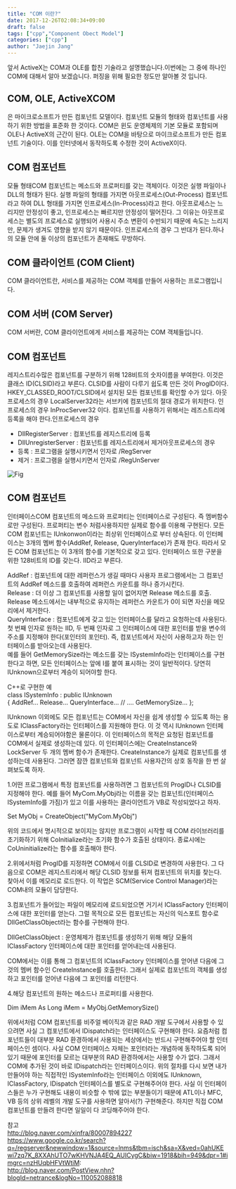 ```yaml
---
title: "COM 이란?"
date: 2017-12-26T02:08:34+09:00
draft: false
tags: ["cpp","Component Obect Model"]
categories: ["cpp"]
author: "Jaejin Jang"
---
```


앞서 ActiveX는 COM과 OLE를 합친 기술라고 설명했습니다.이번에는 그 중에 하나인 COM에 대해서 알아 보겠습니다. 퍼징을 위해 필요한 정도만 알아볼 것 입니다.

## COM, OLE, ActiveXCOM
은 마이크로소프트가 만든 컴포넌트 모델이다. 컴포넌트 모듈의 형태와 컴포넌트를 사용하기 위한 방법을 표준화 한 것이다. 
COM은 윈도 운영체제의 기본 모듈로 포함되며 OLE나 ActiveX의 근간이 된다. OLE는 COM을 바탕으로 마이크로소프트가 만든 컴포넌트 기술이다.
이를 인터넷에서 동작하도록 수정한 것이 ActiveX이다.
## COM 컴포넌트 
모듈 형태COM 컴포넌트는 메소드와 프로퍼티를 갖는 객체이다. 이것은 실행 파일이나 DLL의 형태가 된다. 
실행 파일의 형태를 가지면 아웃프로세스(Out-Process) 컴포넌트라고 하여 DLL 형태를 가지면 인프로세스(In-Process)라고 한다.
아웃프로세스는 느리지만 안정성이 좋고, 인프로세스는 빠르지만 안정성이 떨어진다. 
그 이유는 아웃프로세스는 별도의 프로세스로 실행되어 사용시 주소 변환이 수반되기 때문에 속도는 느리지만, 문제가 생겨도 영향을 받지 않기 때문이다. 
인프로세스의 경우 그 반대가 된다.하나의 모듈 안에 둘 이상의 컴포넌트가 존재해도 무방하다.

## COM 클라이언트 (COM Client)
COM 클라이언트란, 서비스를 제공하는 COM 객체를 만들어 사용하는 프로그램입니다.

## COM 서버 (COM Server)
COM 서버란, COM 클라이언트에게 서비스를 제공하는 COM 객체들입니다.

## COM 컴포넌트 
레지스트리수많은 컴포넌트를 구분하기 위해 128비트의 숫자이름을 부여한다. 이것은 클래스 ID(CLSID)라고 부른다. 
CLSID를 사람이 다루기 쉽도록 만든 것이 ProgID이다. HKEY_CLASSED_ROOT/CLSID에서 설치된 모든 컴포넌트를 확인할 수가 있다.
아웃프로세스의 경우 LocalServer32라는 서브키에 컴포넌트의 절대 경로가 위치한다. 인프로세스의 경우 InProcServer32 이다.
컴포넌트를 사용하기 위해서는 레즈스트리에 등록을 해야 한다.인프로세스의 경우

* DllRegisterServer : 컴포넌트를 레지스트리에 등록
* DllUnregisterServer : 컴포넌트를 레지스트리에서 제거아웃프로세스의 경우
* 등록 : 프로그램을 실행시키면서 인자로 /RegServer
* 제거 : 프로그램을 실행시키면서 인자로 /RegUnServer

![Fig](/posts69_1.jpg "아웃프로세스 레지스트리 등록/제거")

## COM 컴포넌트 
인터페이스COM 컴포넌트의 메소드와 프로퍼티는 인터페이스로 구성된다. 즉 멤버함수로만 구성된다. 프로퍼티는 변수 처럼사용하지만 실제로 함수를 이용해 구현된다.
모든 COM 컴포넌트는 IUnkonwon이라는 최상위 인터페이스로 부터 상속된다. 이 인터페이스는 3개의 멤버 함수(AddRef, Release, QueryInterface)가 존재 한다. 
따라서 모든 COM 컴포넌트는 이 3개의 함수를 기본적으로 갖고 있다. 인터페이스 또한 구분을 위한 128비트의 ID를 갖는다. 
IID라고 부른다.<br>

AddRef : 컴포넌트에 대한 레퍼런스가 생길 때마다 사용자 프로그램에서는 그 컴포넌트의 AddRef 메소드를 호출하여 레퍼런스 카운트를 하나 증가시킨다.<br>
Release : 더 이상 그 컴포넌트를 사용할 일이 없어지면 Release 메소드를 호출. 
Release 메소드에서는 내부적으로 유지하는 레퍼런스 카운트가 0이 되면 자신을 메모리에서 제거한다.<br>
QueryInterface : 컴포넌트에게 갖고 있는 인터페이스를 달라고 요청하는데 사용된다. 첫 번째 인자로 원하는 IID, 두 번째 인자로 그 인터페이스에 대한 포인터를 
받을 변수의 주소를 지정해야 한다(포인터의 포인터). 즉, 컴포넌트에서 자신이 사용하고자 하는 인터페이스를 받아오는데 사용된다.<br>
예를 들어 GetMemorySize라는 메소드를 갖는 ISystemInfo라는 인터페이스를 구현한다고 하면, 모든 인터페이스는 앞에 I를 붙여 표시하는 것이 일반적이다. 
당연히 IUnknown으로부터 계승이 되어야할 한다.<br>

C++로 구현한 예<br>
class ISystemInfo : public IUnknown <br>
{ AddRef... Release... QueryInterface... // .... GetMemorySize... };<br>

IUnknown 이외에도 모든 컴포넌트는 COM에서 자신을 쉽게 생성할 수 있도록 하는 용도로 IClassFactory라는 인터페이스를 지원해야 한다. 
이 것 역시 IUnknown 인터페이스로부터 계승되어야함은 물론이다. 이 인터페이스의 목적은 요청된 컴포넌트를 COM에서 실제로 생성하는데 있다. 
이 인터페이스에는 CreateInstance와 LockServer 두 개의 멤버 함수가 존재한다. CreateInstance가 실제로 컴포넌트를 생성하는데 사용된다. 
그러면 잠깐 컴포넌트와 컴포넌트 사용자간의 상호 동작을 한 번 살펴보도록 하자.

1.어떤 프로그램에서 특정 컴포넌트를 사용하려면 그 컴포넌트의 ProgID나 CLSID를 지정해야 한다. 
예를 들어 MyCom.MyObj라는 이름을 갖는 컴포넌트(인터페이스 ISystemInfo를 가짐)가 있고 이를 사용하는 클라이언트가 VB로 작성되었다고 하자.<br>

Set MyObj = CreateObject("MyCom.MyObj")<br>

위의 코드에서 명시적으로 보이지는 않지만 프로그램이 시작할 때 COM 라이브러리를 초기화하기 위해 CoInitialize라는 초기화 함수가 호출된 상태이다. 
종료시에는 CoUninitialize라는 함수를 호출해야 한다.<br>

2.위에서처럼 ProgID를 지정하면 COM에서 이를 CLSID로 변경하여 사용한다. 그 다음으로 COM은 레지스트리에서 해당 CLSID 정보를 뒤져 컴포넌트의 위치를 찾는다. 
찾아서 이를 메모리로 로드한다. 이 작업은 SCM(Service Control Manager)라는 COM내의 모듈이 담당한다.<br>

3.컴포넌트가 들어있는 파일이 메모리에 로드되었으면 거기서 IClassFactory 인터페이스에 대한 포인터를 얻는다. 
그럴 목적으로 모든 컴포넌트는 자신의 익스포트 함수로 DllGetClassObject라는 함수를 구현해야 한다.<br>

DllGetClassObject : 운영체제가 컴포넌트를 생성하기 위해 해당 모듈의 IClassFactory 인터페이스에 대한 포인터를 얻어내는데 사용된다.

COM에서는 이를 통해 그 컴포넌트의 IClassFactory 인터페이스를 얻어낸 다음에 그것의 멤버 함수인 CreateInstance를 호출한다. 
그래서 실제로 컴포넌트의 객체를 생성하고 포인터를 얻어낸 다음에 그 포인터를 리턴한다.

4.해당 컴포넌트의 원하는 메소드나 프로퍼티를 사용한다.<br>

Dim iMem As Long iMem = MyObj.GetMemorySize() <br>

위에서처럼 COM 컴포넌트를 비주얼 베이직과 같은 RAD 개발 도구에서 사용할 수 있으려면 사실 그 컴포넌트에서 IDispatch라는 인터페이스도 구현해야 한다. 
요즘처럼 컴포넌트들이 대부분 RAD 환경하에서 사용되는 세상에서는 반드시 구현해주어야 할 인터페이스인 셈이다. 
사실 COM 인터페이스 자체는 포인터라는 개념하에 동작하도록 되어 있기 때문에 포인터를 모르는 대부분의 RAD 환경하에서는 사용할 수가 없다. 
그래서 COM에 추가된 것이 바로 IDispatch라는 인터페이스이다. 위의 절차를 다시 보면 내가 만들어야 하는 직접적인 ISystemInfo라는 인터페이스 이외에도 
IUnknown, IClassFactory, IDispatch 인터페이스를 별도로 구현해주어야 한다. 사실 이 인터페이스들은 누가 구현해도 내용이 비슷할 수 밖에 없는 부분들이기
때문에 ATL이나 MFC, VB 등의 상위 레벨의 개발 도구를 사용하면 알아서(?) 구현해준다. 하지만 직접 COM 컴포넌트를 만들려 한다면 일일이 다 코딩해주어야 한다.

참고<br>
http://blog.naver.com/xinfra/80007894227 <br>
https://www.google.co.kr/search?q=/regserver&newwindow=1&source=lnms&tbm=isch&sa=X&ved=0ahUKEwi7zq7K_8XXAhUTO7wKHVNJA4EQ_AUICygC&biw=1918&bih=949&dpr=1#imgrc=nzHUqbHFVtWtiM: <br>
http://blog.naver.com/PostView.nhn?blogId=netrance&logNo=110052088818 <br>
